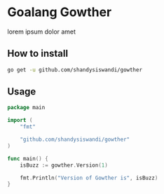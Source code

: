 # Goalang Gowther
lorem ipsum dolor amet

## How to install
```sh
go get -u github.com/shandysiswandi/gowther
```

## Usage
```go
package main

import (
	"fmt"

	"github.com/shandysiswandi/gowther"
)

func main() {
	isBuzz := gowther.Version(1)

	fmt.Println("Version of Gowther is", isBuzz)
}
```